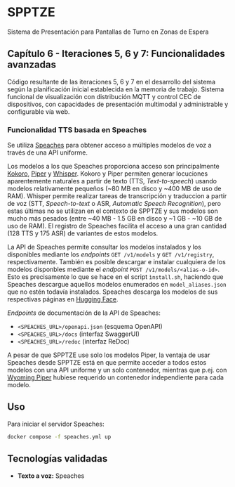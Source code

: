 # SPPTZE
Sistema de Presentación para Pantallas de Turno en Zonas de Espera

## Capítulo 6 - Iteraciones 5, 6 y 7: Funcionalidades avanzadas
Código resultante de las iteraciones 5, 6 y 7 en el desarrollo del sistema según la planificación inicial establecida en la memoria de trabajo.
Sistema funcional de visualización con distribución MQTT y control CEC de dispositivos, con capacidades de presentación multimodal y administrable y configurable vía web.

### Funcionalidad TTS basada en Speaches
Se utiliza [Speaches](https://github.com/speaches-ai/speaches/) para obtener acceso a múltiples modelos de voz a través de una API uniforme.

Los modelos a los que Speaches proporciona acceso son principalmente [Kokoro](https://huggingface.co/hexgrad/Kokoro-82M), [Piper](https://github.com/rhasspy/piper) y [Whisper](https://github.com/openai/whisper). Kokoro y Piper permiten generar locuciones aparentemente naturales a partir de texto (TTS, _Text-to-speech_) usando modelos relativamente pequeños (~80 MB en disco y ~400 MB de uso de RAM). Whisper permite realizar tareas de transcripción y traduccion a partir de voz (STT, _Speech-to-text_ o ASR, _Automatic Speech Recognition_), pero estas últimas no se utilizan en el contexto de SPPTZE y sus modelos son mucho más pesados (entre ~40 MB - 1.5 GB en disco y ~1 GB - ~10 GB de uso de RAM). El registro de Speaches facilita el acceso a una gran cantidad (128 TTS y 175 ASR) de variantes de estos modelos.

La API de Speaches permite consultar los modelos instalados y los disponibles mediante los _endpoints_ `GET /v1/models` y `GET /v1/registry`, respectivamente. También es posible descargar e instalar cualquiera de los modelos disponbles mediante el _endpoint_ `POST /v1/models/<alias-o-id>`. Esto es precisamente lo que se hace en el script `ìnstall.sh`, haciendo que Speaches descargue aquellos modelos enumerados en `model_aliases.json` que no estén todavía instalados. Speaches descarga los modelos de sus respectivas páginas en [Hugging Face](https://huggingface.co/).

_Endpoints_ de documentación de la API de Speaches:
- `<SPEACHES_URL>/openapi.json` (esquema OpenAPI)
- `<SPEACHES_URL>/docs` (interfaz SwaggerUI)
- `<SPEACHES_URL>/redoc` (interfaz ReDoc)

A pesar de que SPPTZE use solo los modelos Piper, la ventaja de usar Speaches desde SPPTZE está en que permite acceder a todos estos modelos con una API uniforme y un solo contenedor, mientras que p.ej. con [Wyoming Piper](https://github.com/rhasspy/wyoming-piper) hubiese requerido un contenedor independiente para cada modelo.

## Uso
Para iniciar el servidor Speaches:
   ```bash
   docker compose -f speaches.yml up
   ```

## Tecnologías validadas
- **Texto a voz:** Speaches

